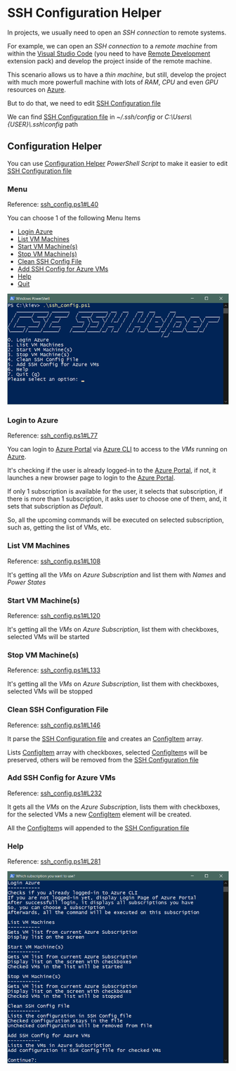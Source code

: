 # SSH Configuration Helper

In projects, we usually need to open an _SSH connection_ to remote systems.

For example, we can open an _SSH connection_ to a _remote machine_ from within the [Visual Studio Code](https://code.visualstudio.com) (you need to have [Remote Development](https://marketplace.visualstudio.com/items?itemName=ms-vscode-remote.vscode-remote-extensionpack) extension pack) and develop the project inside of the remote machine.

This scenario allows us to have a _thin machine_, but still, develop the project with much more powerfull machine with lots of _RAM_, _CPU_ and even _GPU_ resources on [Azure](https://azure.microsoft.com).

But to do that, we need to edit [SSH Configuration file](https://www.ssh.com/ssh/config/)

We can find [SSH Configuration file](https://www.ssh.com/ssh/config/) in _~/.ssh/config_ or _C:\Users\\{USER}\\.ssh\config_ path

## Configuration Helper

You can use [Configuration Helper](./ssh_config.ps1) _PowerShell Script_ to make it easier to edit [SSH Configuration file](https://www.ssh.com/ssh/config/)

### Menu

Reference: [ssh_config.ps1#L40](./ssh_config.ps1#L40)

You can choose 1 of the following Menu Items

* [Login Azure](#login-to-azure)
* [List VM Machines](#list-vm-machines)
* [Start VM Machine(s)](#start-vm-machines)
* [Stop VM Machine(s)](#stop-vm-machines)
* [Clean SSH Config File](#clean-ssh-configuration-file)
* [Add SSH Config for Azure VMs](#add-ssh-config-for-azure-vms)
* [Help](#help)
* [Quit](./ssh_config.ps1#L71)

![SSH Configuration Helper Menu](./screen-shot-0.png "SSH Configuration Helper Menu")

### Login to Azure

Reference: [ssh_config.ps1#L77](./ssh_config.ps1#L77)

You can login to [Azure Portal](https://portal.azure.com) via [Azure CLI](https://docs.microsoft.com/en-us/cli/azure/get-started-with-azure-cli) to access to the _VMs_ running on [Azure](https://portal.azure.com).

It's checking if the user is already logged-in to the [Azure Portal](https://portal.azure.com), if not, it launches a new browser page to login to the [Azure Portal](https://portal.azure.com).

If only 1 subscription is available for the user, it selects that subscription, if there is more than 1 subscription, it asks user to choose one of them, and, it sets that subscription as _Default_.

So, all the upcoming commands will be executed on selected subscription, such as, getting the list of VMs, etc.

### List VM Machines

Reference: [ssh_config.ps1#L108](./ssh_config.ps1#L108)

It's getting all the _VMs_ on _Azure Subscription_ and list them with _Names_ and _Power States_

### Start VM Machine(s)

Reference: [ssh_config.ps1#L120](./ssh_config.ps1#L120)

It's getting all the _VMs_ on _Azure Subscription_, list them with checkboxes, selected VMs will be started

### Stop VM Machine(s)

Reference: [ssh_config.ps1#L133](./ssh_config.ps1#L133)

It's getting all the _VMs_ on _Azure Subscription_, list them with checkboxes, selected VMs will be stopped

### Clean SSH Configuration File

Reference: [ssh_config.ps1#L146](./ssh_config.ps1#L146)

It parse the [SSH Configuration file](https://www.ssh.com/ssh/config/) and creates an [ConfigItem](ssh_config.ps1#L3) array.

Lists [ConfigItem](ssh_config.ps1#L3) array with checkboxes, selected [ConfigItem](ssh_config.ps1#L3)s will be preserved, others will be removed from the [SSH Configuration file](https://www.ssh.com/ssh/config/)

### Add SSH Config for Azure VMs

Reference: [ssh_config.ps1#L232](./ssh_config.ps1#L232)

It gets all the _VMs_ on the _Azure Subscription_, lists them with checkboxes, for the selected VMs a new [ConfigItem](ssh_config.ps1#L3) element will be created.

All the [ConfigItem](ssh_config.ps1#L3)s will appended to the [SSH Configuration file](https://www.ssh.com/ssh/config/)

### Help

Reference: [ssh_config.ps1#L281](./ssh_config.ps1#L281)

![SSH Configuration Helper](./screen-shot-1.png "SSH Configuration Helper")
